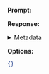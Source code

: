 **Prompt:**


**Response:**


<details><summary>Metadata</summary>

- Duration: 641 ms
- Datetime: 2023-10-09T09:26:42.764112
- Model: gpt-3.5-turbo-0613

</details>

**Options:**
```json
{}
```


